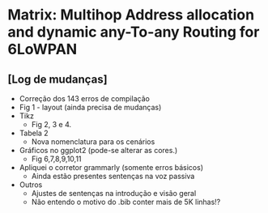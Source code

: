 # Matrix: Multihop Address allocation and dynamic any-To-any Routing for 6LoWPAN

## [Log de mudanças]
  - Correção dos 143 erros de compilação
  - Fig 1 - layout (ainda precisa de mudanças)
  - Tikz
    - Fig 2, 3 e 4.
  - Tabela 2
    - Nova nomenclatura para os cenários
  - Gráficos no ggplot2 (pode-se alterar as cores.)
    - Fig 6,7,8,9,10,11
  - Apliquei o corretor grammarly (somente erros básicos)
    - Ainda estão presentes sentenças na voz passiva
  - Outros
    - Ajustes de sentenças na introdução e visão geral
    - Não entendo o motivo do .bib conter mais de 5K linhas!?